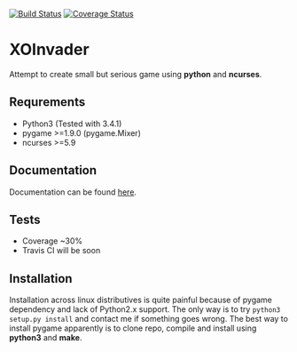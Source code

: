 [![Build Status](https://travis-ci.org/pankshok/xoinvader.svg?branch=master)](https://travis-ci.org/pankshok/xoinvader)    [![Coverage Status](https://coveralls.io/repos/pankshok/xoinvader/badge.svg?branch=master&service=github)](https://coveralls.io/github/pankshok/xoinvader?branch=master)

XOInvader
=========

Attempt to create small but serious game using **python** and **ncurses**.

Requrements
-----------
* Python3 (Tested with 3.4.1)
* pygame >=1.9.0 (pygame.Mixer)
* ncurses >=5.9

Documentation
-------------
Documentation can be found [here](http://www.g-v.im/).

Tests
-----
* Coverage ~30%
* Travis CI will be soon

Installation
------------
Installation across linux distributives is quite painful because of pygame dependency
and lack of Python2.x support.
The only way is to try ``python3 setup.py install`` and contact me if something goes wrong.
The best way to install pygame apparently is to clone repo, compile and install using **python3** and **make**.
